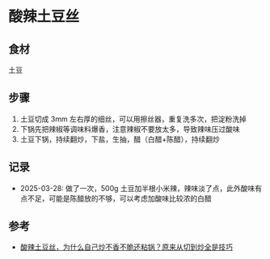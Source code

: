 # 酸辣土豆丝

## 食材

土豆

## 步骤

1. 土豆切成 3mm 左右厚的细丝，可以用擦丝器，重复洗多次，把淀粉洗掉
2. 下锅先把辣椒等调味料爆香，注意辣椒不要放太多，导致辣味压过酸味
3. 土豆下锅，持续翻炒，下盐，生抽，醋（白醋+陈醋），持续翻炒

## 记录

- 2025-03-28: 做了一次，500g 土豆加半根小米辣，辣味淡了点，此外酸味有点不足，可能是陈醋放的不够，可以考虑加酸味比较浓的白醋

## 参考

- [酸辣土豆丝，为什么自己炒不香不脆还粘锅？原来从切到炒全是技巧](https://www.bilibili.com/video/BV1Mu4m1A7pR/)
